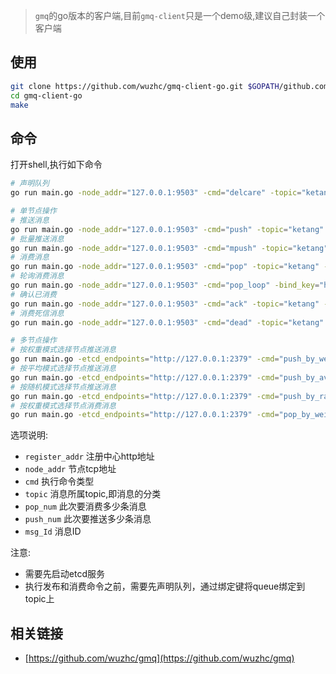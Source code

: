 > `gmq`的go版本的客户端,目前`gmq-client`只是一个demo级,建议自己封装一个客户端

## 使用
```bash
git clone https://github.com/wuzhc/gmq-client-go.git $GOPATH/github.com/wuzhc/gmq-client-go
cd gmq-client-go
make
```

## 命令
打开shell,执行如下命令
```bash
# 声明队列
go run main.go -node_addr="127.0.0.1:9503" -cmd="delcare" -topic="ketang" -bind_key="homework"

# 单节点操作
# 推送消息
go run main.go -node_addr="127.0.0.1:9503" -cmd="push" -topic="ketang" -route_key="homework" -push_num=1000 
# 批量推送消息
go run main.go -node_addr="127.0.0.1:9503" -cmd="mpush" -topic="ketang" -route_key="homework" -push_num=1000
# 消费消息
go run main.go -node_addr="127.0.0.1:9503" -cmd="pop" -topic="ketang" -bind_key="homework" -pop_num=1000 
# 轮询消费消息
go run main.go -node_addr="127.0.0.1:9503" -cmd="pop_loop" -bind_key="homework" -topic="ketang" 
# 确认已消费
go run main.go -node_addr="127.0.0.1:9503" -cmd="ack" -topic="ketang" -bind_key="homework" -msg_id="374389276810416130" 
# 消费死信消息
go run main.go -node_addr="127.0.0.1:9503" -cmd="dead" -topic="ketang" -bind_key="homework" -pop_num=1000 

# 多节点操作
# 按权重模式选择节点推送消息
go run main.go -etcd_endpoints="http://127.0.0.1:2379" -cmd="push_by_weight" -topic="ketang" -route_key="homework" -push_num=1000
# 按平均模式选择节点推送消息
go run main.go -etcd_endpoints="http://127.0.0.1:2379" -cmd="push_by_avg" -topic="ketang" -route_key="homework" -push_num=1000
# 按随机模式选择节点推送消息
go run main.go -etcd_endpoints="http://127.0.0.1:2379" -cmd="push_by_rand" -topic="ketang" -route_key="homework" -push_num=1000
# 按权重模式选择节点消费消息
go run main.go -etcd_endpoints="http://127.0.0.1:2379" -cmd="pop_by_weight" -topic="ketang" -bind_key="homework"
```
选项说明:  
- `register_addr` 注册中心http地址
- `node_addr` 节点tcp地址
- `cmd` 执行命令类型
- `topic` 消息所属topic,即消息的分类
- `pop_num` 此次要消费多少条消息
- `push_num` 此次要推送多少条消息
- `msg_Id` 消息ID

注意:  
- 需要先启动etcd服务
- 执行发布和消费命令之前，需要先声明队列，通过绑定键将queue绑定到topic上

## 相关链接
- [https://github.com/wuzhc/gmq](https://github.com/wuzhc/gmq)